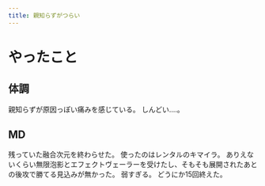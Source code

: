```yaml
---
title: 親知らずがつらい
---
```


# やったこと

## 体調

親知らずが原因っぽい痛みを感じている。
しんどい‥‥。

## MD

残っていた融合次元を終わらせた。
使ったのはレンタルのキマイラ。
ありえないくらい無限泡影とエフェクトヴェーラーを受けたし、そもそも展開されたあとの後攻で勝てる見込みが無かった。
弱すぎる。
どうにか15回終えた。
